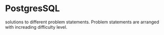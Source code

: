 # PostgresSQL

solutions to different problem statements.
Problem statements are arranged with increading difficulty level.
